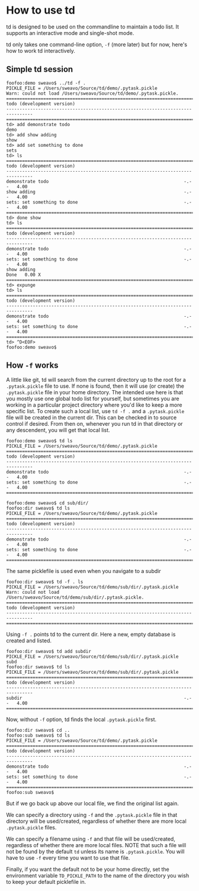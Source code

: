 # How to use td

td is designed to be used on the commandline to maintain a todo list. It supports an interactive 
mode and single-shot mode.

td only takes one command-line option, `-f` (more later) but for now, here's how to work td
interactively.

## Simple td session

	foofoo:demo sweavo$ ../td -f .
	PICKLE_FILE = /Users/sweavo/Source/td/demo/.pytask.pickle
	Warn: could not load /Users/sweavo/Source/td/demo/.pytask.pickle.
	================================================================================
	todo (development version)
	--------------------------------------------------------------------------------
	================================================================================
	td> add demonstrate todo
	demo
	td> add show adding
	show
	td> add set something to done
	sets
	td> ls
	================================================================================
	todo (development version)
	--------------------------------------------------------------------------------
	demonstrate todo                                                   -.--   4.00  
	show adding                                                        -.--   4.00  
	sets: set something to done                                        -.--   4.00  
	================================================================================
	td> done show
	td> ls
	================================================================================
	todo (development version)
	--------------------------------------------------------------------------------
	demonstrate todo                                                   -.--   4.00  
	sets: set something to done                                        -.--   4.00  
	show adding                                                        Done   0.00 X
	================================================================================
	td> expunge
	td> ls
	================================================================================
	todo (development version)
	--------------------------------------------------------------------------------
	demonstrate todo                                                   -.--   4.00  
	sets: set something to done                                        -.--   4.00  
	================================================================================
	td> ^D<EOF>
	foofoo:demo sweavo$ 

## How `-f` works

A little like git, td will search from the current directory up to the root for a `.pytask.pickle`
file to use. If none is found, then it will use (or create) the `.pytask.pickle` file in your home
directory.  The intended use here is that you mostly use one global todo list for yourself, but 
sometimes you are working in a particular project directory where you'd like to keep a more 
specific list. To create such a local list, use `td -f .` and a `.pytask.pickle` file will be 
created in the current dir. This can be checked in to source control if desired. From then on,
whenever you run td in that directory or any descendent, you will get that local list.

	foofoo:demo sweavo$ td ls
	PICKLE_FILE = /Users/sweavo/Source/td/demo/.pytask.pickle
	================================================================================
	todo (development version)
	--------------------------------------------------------------------------------
	demonstrate todo                                                   -.--   4.00  
	sets: set something to done                                        -.--   4.00  
	================================================================================

	foofoo:demo sweavo$ cd sub/dir/
	foofoo:dir sweavo$ td ls
	PICKLE_FILE = /Users/sweavo/Source/td/demo/.pytask.pickle
	================================================================================
	todo (development version)
	--------------------------------------------------------------------------------
	demonstrate todo                                                   -.--   4.00  
	sets: set something to done                                        -.--   4.00  
	================================================================================

The same picklefile is used even when you navigate to a subdir

	foofoo:dir sweavo$ td -f . ls
	PICKLE_FILE = /Users/sweavo/Source/td/demo/sub/dir/.pytask.pickle
	Warn: could not load /Users/sweavo/Source/td/demo/sub/dir/.pytask.pickle.
	================================================================================
	todo (development version)
	--------------------------------------------------------------------------------
	================================================================================

Using `-f .` points td to the current dir. Here a new, empty database is created and
listed.

	foofoo:dir sweavo$ td add subdir
	PICKLE_FILE = /Users/sweavo/Source/td/demo/sub/dir/.pytask.pickle
	subd
	foofoo:dir sweavo$ td ls
	PICKLE_FILE = /Users/sweavo/Source/td/demo/sub/dir/.pytask.pickle
	================================================================================
	todo (development version)
	--------------------------------------------------------------------------------
	subdir                                                             -.--   4.00  
	================================================================================

Now, without `-f` option, td finds the local `.pytask.pickle` first.

	foofoo:dir sweavo$ cd ..
	foofoo:sub sweavo$ td ls
	PICKLE_FILE = /Users/sweavo/Source/td/demo/.pytask.pickle
	================================================================================
	todo (development version)
	--------------------------------------------------------------------------------
	demonstrate todo                                                   -.--   4.00  
	sets: set something to done                                        -.--   4.00  
	================================================================================
	foofoo:sub sweavo$ 

But if we go back up above our local file, we find the original list again.

We can specify a directory using `-f` and the `.pytask.pickle` file in that directory will be 
used/created, regardless of whether there are more local `.pytask.pickle` files.

We can specify a filename using `-f` and that file will be used/created, regardless of whether
there are more local files. NOTE that such a file will not be found by the default `td` unless
its name is `.pytask.pickle`.  You will have to use `-f` every time you want to use that
file.

Finally, if you want the default not to be your home directly, set the environment variable
`TD_PICKLE_PATH` to the name of the directory you wish to keep your default picklefile in.

